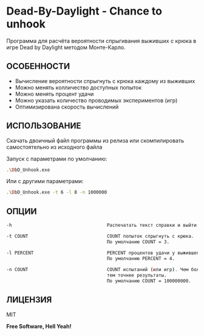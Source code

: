 # Dead-By-Daylight - Chance to unhook

Программа для расчёта вероятности спрыгивания выживших с крюка в игре Dead by Daylight методом Монте-Карло.

## ОСОБЕННОСТИ

- Вычисление вероятности спрыгнуть с крюка каждому из выживших
- Можно менять колличество доступных попыток
- Можно менять процент удачи
- Можно указать количество проводимых экспериментов (игр)
- Оптимизирована скорость вычислений

## ИСПОЛЬЗОВАНИЕ

Скачать двоичный файл программы из релиза или скомпилировать самостоятельно из исходного файла

Запуск с параметрами по умолчанию:

```sh
.\DbD_Unhook.exe
```

Или с другими параметрами:

```sh
.\DbD_Unhook.exe -t 6 -l 8 -n 1000000
```

## ОПЦИИ

```sh
-h                                   Распечатать текст справки и выйти.

-t COUNT                             COUNT попыток спрыгнуть с крюка. 
                                     По умолчанию COUNT = 3.

-l PERCENT                           PERCENT процентов удачи у выжившего
                                     По умолчанию PERCENT = 4.
                                     
-n COUNT                             COUNT испытаний (или игр). Чем больше, 
                                     тем точнее результаты. 
                                     По умолчанию COUNT = 100000000.
```

## ЛИЦЕНЗИЯ

MIT

**Free Software, Hell Yeah!**
